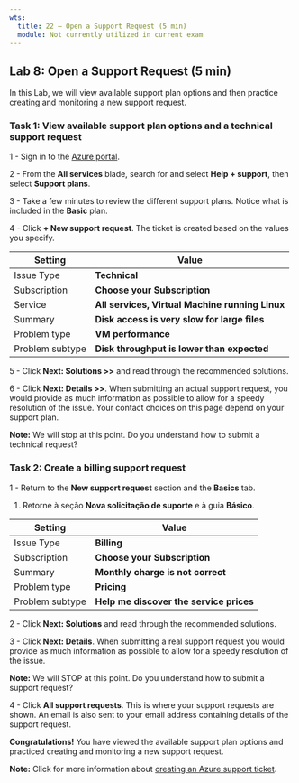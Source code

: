 ```yaml
---
wts:
  title: 22 – Open a Support Request (5 min)
  module: Not currently utilized in current exam
---
```

## Lab 8: Open a Support Request (5 min)

In this Lab, we will view available support plan options and then practice creating and monitoring a new support request.

### Task 1: View available support plan options and a technical support request

1 - Sign in to the [Azure portal](https://portal.azure.com).

2 - From the **All services** blade, search for and select **Help + support**, then select **Support plans**.

3 - Take a few minutes to review the different support plans. Notice what is included in the **Basic** plan.

4 - Click **+ New support request**. The ticket is created based on the values
you specify.

 | **Setting** | **Value** | 
 | --- | --- |
 | Issue Type | **Technical** |
 | Subscription | **Choose your Subscription** |
 | Service | **All services, Virtual Machine running Linux** |
 | Summary | **Disk access is very slow for large files** |
 | Problem type | **VM performance** |
 | Problem subtype | **Disk throughput is lower than expected** |    

5 - Click **Next: Solutions >>** and read through the recommended solutions.

6 - Click **Next: Details >>**. When submitting an actual support request, you would provide as much information as possible to allow for a speedy resolution of the issue. Your contact choices on this page depend on your support plan.

**Note:** We will stop at this point. Do you understand how to submit a technical request?

### Task 2: Create a billing support request

1 - Return to the **New support request** section and the **Basics** tab.
1. Retorne à seção **Nova solicitação de suporte** e à guia **Básico**. 

 | **Setting** | **Value** | 
 | --- | --- |
 | Issue Type | **Billing** |
 | Subscription | **Choose your Subscription** |
 | Summary | **Monthly charge is not correct** |
 | Problem type | **Pricing** |
 | Problem subtype | **Help me discover the service prices** |    

2 - Click **Next: Solutions** and read through the recommended solutions.

3 - Click **Next: Details**. When submitting a real support request you would provide as much information as possible to allow for a speedy resolution of the issue.

**Note:** We will STOP at this point. Do you understand how to submit a support request?

4 - Click **All support requests**. This is where your support requests are shown. An email is also sent to your email address containing details of the support request.

**Congratulations!** You have viewed the available support plan options and practiced creating and monitoring a new support request.

**Note:** Click for more information about [creating an Azure support ticket](https://azure.microsoft.com/en-us/support/create-ticket).